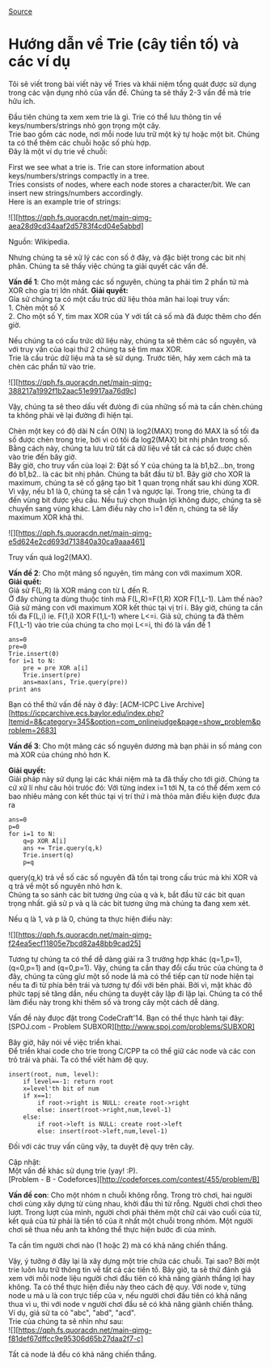 #
[Source](https://threads-iiith.quora.com/Tutorial-on-Trie-and-example-problems "Permalink to Tutorial on Trie and example problems - Threads @ IIIT Hyderabad")

# Hướng dẫn về Trie (cây tiền tố) và các ví dụ

Tôi sẽ viết trong bài viết này về Tries và khái niệm tổng quát được sử dụng trong các vận dụng nhỏ của vấn đề. Chúng ta sẽ thấy 2-3 vấn đề mà trie hữu ích.

Đầu tiên chúng ta xem xem trie là gì. Trie có thể lưu thông tin về keys/numbers/strings nhỏ gọn trọng một cây.  
Trie bao gồm các node, nơi mỗi node lưu trữ một ký tự hoặc một bit. Chúng ta có thể thêm các chuỗi hoặc số phù hợp.  
Đây là một ví dụ trie về chuỗi:



First we see what a trie is. Trie can store information about keys/numbers/strings compactly in a tree.  
Tries consists of nodes, where each node stores a character/bit. We can insert new strings/numbers accordingly.  
Here is an example trie of strings:

![][https://qph.fs.quoracdn.net/main-qimg-aea28d9cd34aaf2d5783f4cd04e5abbd]

  
Nguồn: Wikipedia.  

Nhưng chúng ta sẽ xử lý các con số ở đây, và đặc biệt trong các bit nhị phân. Chúng ta sẽ thấy việc chúng ta giải quyết các vấn đề.

**Vấn đề 1**: Cho một mảng các số nguyên, chúng ta phải tìm 2 phần tử mà XOR  cho gía trị lớn nhất.
**Giải quyết:**  
Gỉa sử chúng ta có một cấu trúc dữ liệu thỏa mãn hai loại truy vấn:   
1\. Chèn một số X    
2\. Cho một số Y, tìm max XOR của Y với tất cả số mà đã được thêm cho đến giờ.

Nếu chúng ta có cấu trức dữ liệu này, chúng ta sẽ thêm các số nguyên, và với truy vấn của loại thứ 2 chúng ta sẽ tìm max XOR.  
Trie là cấu trúc dữ liệu mà ta sẽ sử dụng. Trước tiên, hãy xem cách mà ta chèn các phần tử vào trie.


![][https://qph.fs.quoracdn.net/main-qimg-388217a1992f1b2aac51e9917aa76d9c]

  
Vậy, chúng ta sẽ theo dấu vết đưòng đi của những số mà ta cần chèn.chúng ta không phải vẽ lại đường đi hiện tại.  

Chèn một key có độ dài N cần O(N) là log2(MAX) trong đó MAX là số tối đa số được chèn trong trie, bởi vì có tối đa log2(MAX) bit nhị phân trong số.  
Bằng cách này, chúng ta lưu trữ tất cả dữ liệu về tất cả các số được chèn vào trie đến bây giờ.  
Bây giờ, cho truy vấn của loại 2:
Đặt số Y của chúng ta là b1,b2...bn, trong đó b1,b2.. là các bit nhị phân. Chúng ta bắt đầu từ b1. Bây giờ cho XOR là maximum, chúng ta sẽ cố gặng tạo bit 1 quan trọng nhất sau khi dùng XOR. Vì vậy, nếu b1 là 0, chúng ta sẽ cần 1 và ngược lại. Trong trie, chúng ta đi đến vùng bit được yêu cầu. Nếu tuỳ chọn thuận lợi không được, chúng ta sẽ chuyển sang vùng khác. Làm điều này cho i=1 đến n, chúng ta sẽ lấy maximum XOR khả thi.  

![][https://qph.fs.quoracdn.net/main-qimg-e5d624e2cd693d713840a30ca9aaa461]

Truy vấn quá log2(MAX).

**Vấn đề 2**: Cho một mảng số nguyên, tìm mảng con với maximum XOR.  
**Giải quết:**  
Giả sử F(L,R) là XOR mảng con từ L đến R.  
Ở đây chúng ta dùng thuộc tính mà F(L,R)=F(1,R) XOR F(1,L-1). Làm thế nào?
Giả sử mảng con với maximum XOR kết thúc tại vị trí i. Bây giờ, chúng ta cần tối đa F(L,i) ie. F(1,i) XOR F(1,L-1) where L<=i. Giả sử, chúng ta đã thêm F(1,L-1) vào trie của chúng ta cho mọi L<=i, thì đó là vấn đề 1


    ans=0
    pre=0
    Trie.insert(0)
    for i=1 to N:
        pre = pre XOR a[i]
        Trie.insert(pre)
        ans=max(ans, Trie.query(pre))
    print ans
    

Bạn có thể thử vấn đề này ở đây: [ACM-ICPC Live Archive][https://icpcarchive.ecs.baylor.edu/index.php?Itemid=8&category=345&option=com_onlinejudge&page=show_problem&problem=2683]

**Vấn đề 3**: Cho một mảng các số nguyên dương mà bạn phải in số  mảng con mà XOR của chúng nhỏ hơn K.

**Giải quyết:**  
Giải pháp này sử dụng lại các khái niệm mà ta đã thấy cho tới giờ. Chúng ta cứ xử lí như câu hỏi trưóc đó:
Với từng index i=1 tới N, ta có thể đếm xem có bao nhiêu mảng con kết thúc tại vị trí thứ i mà thỏa mãn điều kiện được đưa ra  

    ans=0
    p=0
    for i=1 to N:
        q=p XOR A[i]
        ans += Trie.query(q,k)
        Trie.insert(q)
        p=q
    

  
query(q,k) trả về số các số nguyên đã tồn tại trong cấu trúc mà khi XOR và q trả về một số nguyên nhỏ hơn k.  
Chúng ta so sánh các bit tương ứng của q và k, bắt đầu từ các bit quan trọng nhất. giả sử p và q là các bit tương ứng mà chúng ta đang xem xét.

Nếu q là 1, và p là 0, chúng ta thực hiện điều này:   

![][https://qph.fs.quoracdn.net/main-qimg-f24ea5ecf11805e7bcd82a48bb9cad25]  

Tương tự chúng ta có thể dễ dàng giải ra 3 trường hợp khác (q=1,p=1), (q=0,p=1) and (q=0,p=1).
Vậy, chúng ta cần thay đổi cấu trúc của chúng ta ở đây, chúng ta cũng gĩư một số node lá mà có thể tiếp cạn từ node hiện tại nếu ta đi từ phía bên trái và tương tự đối với bên phải. Bởi vì, mặt khác đô phức tapj sẽ tăng dần, nếu chúng ta duyệt cây lặp đi lặp lại. Chúng ta có thể làm điều này trong khi thêm số và trong cây một cách dễ dàng.  

Vấn đề này đưọc đặt trong CodeCraft'14. Bạn có thể thực hành tại đây: [SPOJ.com - Problem SUBXOR][http://www.spoj.com/problems/SUBXOR]   

Bây giờ, hãy nói về việc triển khai.  
Để triển khai code cho trie trong C/CPP ta có thể giữ các node và các con trỏ trái và phải. Ta có thể viết hàm đệ quy.

    
    insert(root, num, level):
        if level==-1: return root
        x=level'th bit of num
        if x==1:
            if root->right is NULL: create root->right
            else: insert(root->right,num,level-1)
        else:
            if root->left is NULL: create root->left
            else: insert(root->left,num,level-1)
    

  
Đối với các truy vấn cũng vậy, ta duyệt đệ quy trên cây.

Cập nhật:  
Một vấn đề khác sử dụng trie (yay! :P).  
[Problem - B - Codeforces][http://codeforces.com/contest/455/problem/B]

**Vấn đề con**: Cho một nhóm n chuỗi không rỗng. Trong trò chơi, hai người chơi cùng xây dựng từ cùng nhau, khởi đầu thì từ rỗng. Người chơi chơi theo lượt. Trong lượt của mình, người chơi phải thêm một chữ cái vào cuối của từ, kết quả của từ phải là tiền tố của ít nhất một chuỗi trong nhóm. Một người chơi sẽ thua nếu anh ta không thể thực hiện bước đi của mình.  

Ta cần tìm người chơi nào (1 hoặc 2) mà có khả năng chiến thắng.  

Vậy, ý tưởng ở đây lại là xây dựng một trie chứa các chuỗi. Tại sao? Bởi một trie luôn lưu trữ thông tin về tất cả các tiền tố. Bây giờ, ta sẽ thử đánh giá xem với mỗi node liệu người chơi đầu tiên có khả năng giành thắng lợi hay không. Ta có thể thực hiện điều này theo cách đệ quy. Với node v, từng node u mà u là con trực tiếp của v, nếu người chơi đầu tiên có khả năng thua vì u, thì với node v người chơi đầu sẽ có khả năng giành chiến thắng.  
Ví dụ, giả sử ta có "abc", "abd", "acd".  
Trie của chúng ta sẽ nhìn như sau:  
![][https://qph.fs.quoracdn.net/main-qimg-f81def67dffcc9e95306d65b27daa2f7-c]

  
Tất cả node lá đều có khả năng chiến thắng.
